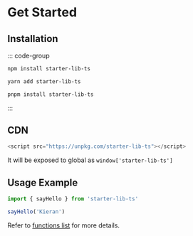 # Get Started

## Installation

::: code-group

```sh [npm]
npm install starter-lib-ts
```

```sh [yarn]
yarn add starter-lib-ts
```

```sh [pnpm]
pnpm install starter-lib-ts
```
:::

## CDN

```js
<script src="https://unpkg.com/starter-lib-ts"></script>
```

It will be exposed to global as `window['starter-lib-ts']`

## Usage Example

```js
import { sayHello } from 'starter-lib-ts'

sayHello('Kieran')
```

Refer to [functions list](/functions/index) for more details.
